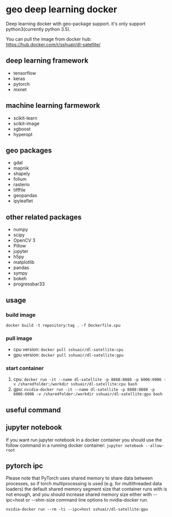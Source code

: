 # geo deep learning docker

Deep learning docker with geo-package support. it's only support python3(currently python 3.5).

You can pull the image from docker hub: https://hub.docker.com/r/sshuair/dl-satellite/

## deep learning framework
- tensorflow
- keras
- pytorch
- mxnet

## machine learning farmework
- scikit-learn
- scikit-image
- xgboost
- hyperopt

## geo packages
- gdal
- mapnik
- shapely
- folium
- rasterio
- tifffile
- geopandas
- ipyleaflet

## other related packages
- numpy
- scipy
- OpenCV 3
- Pillow
- jupyter
- h5py
- matplotlib
- pandas
- sympy
- bokeh
- progressbar33

## usage
### build image

`docker build -t repository:tag . -f Dockerfile.cpu`

### pull image

- cpu version: `docker pull sshuair/dl-satellite:cpu`
- gpu version: `docker pull sshuair/dl-satellite:gpu`

### start container
1. cpu: `docker run -it --name dl-satellite -p 8888:8888 -p 6006:6006 -v /sharedfolder:/workdir sshuair/dl-satellite:cpu bash`
2. gpu: `nvidia-docker run -it --name dl-satellite -p 8888:8888 -p 6006:6006 -v /sharedfolder:/workdir sshuair/dl-satellite:gpu bash`


## useful command
## jupyter notebook
If you want run jupyter notebook in a docker container you should use the follow command in a running docker container:
`jupyter notebook --allow-root`


## pytorch ipc
Please note that PyTorch uses shared memory to share data between processes, so if torch multiprocessing is used (e.g. for multithreaded data loaders) the default shared memory segment size that container runs with is not enough, and you should increase shared memory size either with --ipc=host or --shm-size command line options to nvidia-docker run.

`nvidia-docker run --rm -ti --ipc=host sshuair/dl-satellite:gpu`
